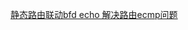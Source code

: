 [静态路由联动bfd echo 解决路由ecmp问题]([https://pages.github.com/](https://github.com/XuYBup/Network/blob/main/%E9%9D%99%E6%80%81%E8%B7%AF%E7%94%B1%E8%81%94%E5%8A%A8bfd%20echo%20%E8%A7%A3%E5%86%B3%E8%B7%AF%E7%94%B1ecmp%E9%97%AE%E9%A2%98.md)https://github.com/XuYBup/Network/blob/main/%E9%9D%99%E6%80%81%E8%B7%AF%E7%94%B1%E8%81%94%E5%8A%A8bfd%20echo%20%E8%A7%A3%E5%86%B3%E8%B7%AF%E7%94%B1ecmp%E9%97%AE%E9%A2%98.md)
